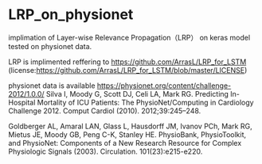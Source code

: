# LRP_on_physionet
implimation of Layer-wise Relevance Propagation（LRP） on keras model tested on physionet data.

LRP is implimented reffering to https://github.com/ArrasL/LRP_for_LSTM
(license:https://github.com/ArrasL/LRP_for_LSTM/blob/master/LICENSE)

physionet data is available
https://physionet.org/content/challenge-2012/1.0.0/
Silva I, Moody G, Scott DJ, Celi LA, Mark RG. Predicting In-Hospital Mortality of ICU Patients: The PhysioNet/Computing in Cardiology Challenge 2012. Comput Cardiol (2010). 2012;39:245–248.

Goldberger AL, Amaral LAN, Glass L, Hausdorff JM, Ivanov PCh, Mark RG, Mietus JE, Moody GB, Peng C-K, Stanley HE. PhysioBank, PhysioToolkit, and PhysioNet: Components of a New Research Resource for Complex Physiologic Signals (2003). Circulation. 101(23):e215-e220.

